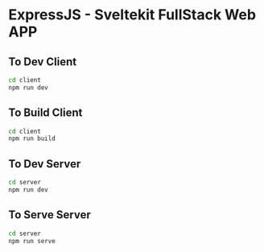# ExpressJS - Sveltekit FullStack Web APP

## To Dev Client

```bash
cd client
npm run dev
```

## To Build Client

```bash
cd client
npm run build
```

## To Dev Server

```bash
cd server
npm run dev
```

## To Serve Server

```bash
cd server
npm run serve
```
